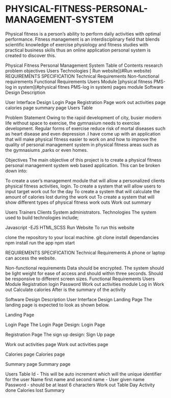 # PHYSICAL-FITNESS-PERSONAL-MANAGEMENT-SYSTEM
Physical fitness is a person’s ability to perform daily activities with optimal performance. Fitness management is an interdisciplinary field that blends scientific knowledge of exercise physiology and fitness studies with practical business skills thus an online application personal system is created to discover this.

Physical Fitness Personal Management System
Table of Contents
research problem
objectives
Users
Technologies
[ Run website](#Run website)
REQUIREMENTS SPECIFICATION
Technical Requirements
Non-functional requirements
Functional Requirements
Users Module
[physical fitness PMS-log in system](#physical fitnes PMS-log in system)
pages module
Software Design Description

User Interface Design
Login Page
Registration Page
work out activities page
calories page
summary page
Users Table

Problem Statement
Owing to the rapid development of city, busier modern life without space to exercise, the gymnasium needs to exercise development. Regular forms of exercise reduce risk of mortal diseases such as heart disease and even depression .I have come up with an application that will make physical fitness easier to work on and how to improve the quality of personal management system in physical fitness areas such as the gymnasiums ,parks or even homes.

Objectives
The main objective of this project is to create a physical fitness personal management system web based application. This can be broken down into:


To create a user’s management module that will allow a personalized clients physical fitness activities, login.
To create a system that will allow users to input target work out for the day 
To create a system that will calculate the amount of calories lost during the work out
To create a system that will show different types of physical fitness work outs
Work out summary

Users
Trainers
Clients 
System administrators.
Technologies
The system used to build technologies include;

Javascript -EJS
HTML,SCSS
Run Website
To run this website

clone the repository to your local machine.
git clone <url>
install dependancies
npm install
run the app
npm start

REQUIREMENTS SPECIFICATION
Technical Requirements
A phone or laptop can access the website.

Non-functional requirements
Data should be encrypted.
The system should be light weight for ease of access and should within three seconds.
Should be responsive to different screen sizes.
Functional Requirements
Users Module
Registration
login
Password
Work out activities module
Log in
Work out 
Calculate calories 
After is the summary of the activity

Software Design Description
User Interface Design
Landing Page
The landing page is expected to look as shown below.

Landing Page

Login Page
The Login Page Design: Login Page

Registration Page
The sign up design: Sign Up page

Work out activities page
Work out activities page

Calories page 
Calories page

Summary page
Summary page

Users Table
Id - This will be auto increment which will the unique identifier for the user
Name first name and second name - User given name
Password - should be at least 6 characters
Work out Table
Day
Activity done
Calories lost
Summary



